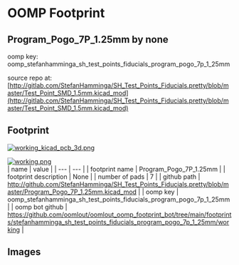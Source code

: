 # OOMP Footprint  
## Program_Pogo_7P_1.25mm  by none  
  
oomp key: oomp_stefanhamminga_sh_test_points_fiducials_program_pogo_7p_1_25mm  
  
source repo at: [http://gitlab.com/StefanHamminga/SH_Test_Points_Fiducials.pretty/blob/master/Test_Point_SMD_1.5mm.kicad_mod](http://gitlab.com/StefanHamminga/SH_Test_Points_Fiducials.pretty/blob/master/Test_Point_SMD_1.5mm.kicad_mod)  
## Footprint  
  
[![working_kicad_pcb_3d.png](working_kicad_pcb_3d_600.png)](working_kicad_pcb_3d.png)  
  
[![working.png](working_600.png)](working.png)  
| name | value | 
| --- | --- | 
| footprint name | Program_Pogo_7P_1.25mm | 
| footprint description | None | 
| number of pads | 7 | 
| github path | http://github.com/StefanHamminga/SH_Test_Points_Fiducials.pretty/blob/master/Program_Pogo_7P_1.25mm.kicad_mod | 
| oomp key | oomp_stefanhamminga_sh_test_points_fiducials_program_pogo_7p_1_25mm | 
| oomp bot github | https://github.com/oomlout/oomlout_oomp_footprint_bot/tree/main/footprints/stefanhamminga_sh_test_points_fiducials_program_pogo_7p_1_25mm/working | 
## Images  
